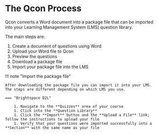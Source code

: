 # The Qcon Process

Qcon converts a Word document into a package file that can be imported into your Learning Management System (LMS) question library.

<!--
## Retrieve from LMS

To be added

## Publish to LMS
-->

The main steps are:

1. Create a document of questions using Word
1. Upload your Word file to Qcon
1. Preview the questions
1. Download a package file
1. Import your package file into the LMS

!!! note "Import the package file"

    After downloading the package file you can import it into your LMS. The steps are different depending on which LMS you use.

    === "Brightspace D2L"

        1. Navigate to the **Quizzes** area of your course
        1. Click into the **Question Library**
        1. Click the **Import** button and the **Upload a File** link; follow the instructions to upload your file
        1. Verify that your questions were imported successfully into a **Section** with the same name as your file
<!-- 
    === "Canvas"

        To be added

    === "Moodle"

        To be added -->
